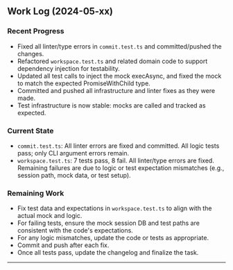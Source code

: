 ## Work Log (2024-05-xx)

### Recent Progress
- Fixed all linter/type errors in `commit.test.ts` and committed/pushed the changes.
- Refactored `workspace.test.ts` and related domain code to support dependency injection for testability.
- Updated all test calls to inject the mock execAsync, and fixed the mock to match the expected PromiseWithChild type.
- Committed and pushed all infrastructure and linter fixes as they were made.
- Test infrastructure is now stable: mocks are called and tracked as expected.

### Current State
- `commit.test.ts`: All linter errors are fixed and committed. All logic tests pass; only CLI argument errors remain.
- `workspace.test.ts`: 7 tests pass, 8 fail. All linter/type errors are fixed. Remaining failures are due to logic or test expectation mismatches (e.g., session path, mock data, or test setup).

### Remaining Work
- Fix test data and expectations in `workspace.test.ts` to align with the actual mock and logic.
- For failing tests, ensure the mock session DB and test paths are consistent with the code's expectations.
- For any logic mismatches, update the code or tests as appropriate.
- Commit and push after each fix.
- Once all tests pass, update the changelog and finalize the task.

--- 

